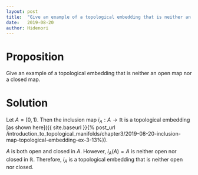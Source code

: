 ```yaml
---
layout: post
title:  "Give an example of a topological embedding that is neither an open map nor a closed map."
date:   2019-08-20
author: Hidenori
---
```


# Proposition
Give an example of a topological embedding that is neither an open map nor a closed map.

# Solution
Let $A = [0, 1)$.
Then the inclusion map $i_A: A \rightarrow \mathbb{R}$ is a topological embedding [as shown here]({{ site.baseurl }}{% post_url /introduction_to_topological_manifolds/chapter3/2019-08-20-inclusion-map-topological-embedding-ex-3-13%}).

$A$ is both open and closed in $A$.
However, $i_A(A) = A$ is neither open nor closed in $\mathbb{R}$.
Therefore, $i_A$ is a topological embedding that is neither open nor closed.
